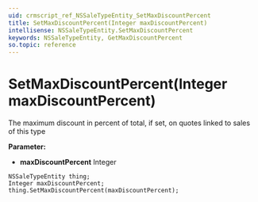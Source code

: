 ```yaml
---
uid: crmscript_ref_NSSaleTypeEntity_SetMaxDiscountPercent
title: SetMaxDiscountPercent(Integer maxDiscountPercent)
intellisense: NSSaleTypeEntity.SetMaxDiscountPercent
keywords: NSSaleTypeEntity, GetMaxDiscountPercent
so.topic: reference
---
```


# SetMaxDiscountPercent(Integer maxDiscountPercent)

The maximum discount in percent of total, if set, on quotes linked to sales of this type

**Parameter:** 
 - **maxDiscountPercent** Integer

```crmscript
NSSaleTypeEntity thing;
Integer maxDiscountPercent;
thing.SetMaxDiscountPercent(maxDiscountPercent);
```

